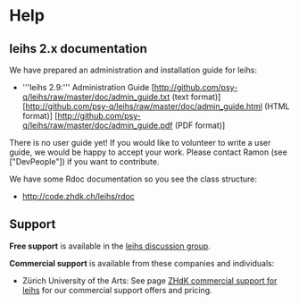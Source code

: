 # Help
## leihs 2.x documentation

We have prepared an administration and installation guide for leihs:

 * '''leihs 2.9:''' Administration Guide [http://github.com/psy-q/leihs/raw/master/doc/admin_guide.txt (text format)] [http://github.com/psy-q/leihs/raw/master/doc/admin_guide.html (HTML format)] [http://github.com/psy-q/leihs/raw/master/doc/admin_guide.pdf (PDF format)]

There is no user guide yet! If you would like to volunteer to write a user guide, we would be happy to accept your work. Please contact Ramon (see ["DevPeople"]) if you want to contribute.

We have some Rdoc documentation so you see the class structure:

 * http://code.zhdk.ch/leihs/rdoc

## Support
**Free support** is available in the [leihs discussion group](http://groups.google.com/group/leihs).

**Commercial support** is available from these companies and individuals:

 * Zürich University of the Arts: See page [ZHdK commercial support for leihs](ZHdKCommercialSupport) for our commercial support offers and pricing.
